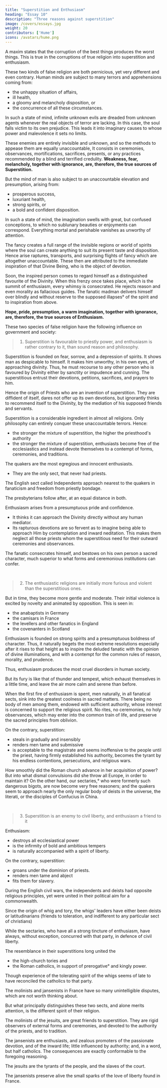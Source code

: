 ```yaml
---
title: "Superstition and Enthusiasm"
heading: "Essay 10"
description: "Three reasons against superstition"
image: /covers/essays.jpg
weight: 20
contributors: ['Hume']
icons: /avatars/hume.png
--- 
```




A maxim states that the corruption of the best things produces the worst things. This is true in the corruptions of true religion into superstition and enthusiasm.

These two kinds of false religion are both pernicious, yet very different and even contrary. Human minds are subject to many terrors and apprehensions coming from:
- the unhappy situation of affairs, 
- ill health,
- a gloomy and melancholy disposition, or
- the concurrence of all these circumstances.

In such a state of mind, infinite unknown evils are dreaded from unknown agents whenever the real objects of terror are lacking. In this case, the soul falls victim to its own prejudice. This leads it into imaginary causes to whose power and malevolence it sets no limits.

These enemies are entirely invisible and unknown, and so the methods to appease them are equally unaccountable, It consists in ceremonies, observances, mortifications, sacrifices, presents, or any practices recommended by a blind and terrified credulity. **Weakness, fear, melancholy, together with ignorance, are, therefore, the true sources of Superstition.**

But the mind of man is also subject to an unaccountable elevation and presumption, arising from:
- prosperous success,
- luxuriant health,
- strong spirits, or
- a bold and confident disposition.

In such a state of mind, the imagination swells with great, but confused conceptions, to which no sublunary beauties or enjoyments can correspond. Everything mortal and perishable vanishes as unworthy of attention.

The fancy creates a full range of the invisible regions or world of spirits where the soul can create anything to suit its present taste and disposition. Hence arise raptures, transports, and surprising flights of fancy which are altogether unaccountable. These then are attributed to the immediate inspiration of that Divine Being, who is the object of devotion.

<!--  and confidence and presumption still encreasing, These raptures, being , and seeming quite beyond the reach of our ordinary faculties, are  -->

Soon, the inspired person comes to regard himself as a distinguished favourite of the Divinity. When this frenzy once takes place, which is the summit of enthusiasm, every whimsy is consecrated. He rejects reason and even morality as fallacious guides. The fanatic madman delivers himself over blindly and without reserve to the supposed illapses° of the spirit and to inspiration from above. 

**Hope, pride, presumption, a warm imagination, together with ignorance, are, therefore, the true sources of Enthusiasm.**

These two species of false religion have the following influence on government and society:

> 1. Superstition is favourable to priestly power, and enthusiasm is rather contrary to it, than sound reason and philosophy.

Superstition is founded on fear, sorrow, and a depression of spirits. It shows man as despicable to himself. It makes him unworthy, in his own eyes, of approaching divinity. Thus, he must recourse to any other person who is favoured by Divinity either by sanctity or impudence and cunning.  The superstitious entrust their devotions, petitions, sacrifices, and prayers to him. 

Hence the origin of Priests who are an invention of superstition. They are diffident of itself, dares not offer up its own devotions, but ignorantly thinks to recommend itself to the Divinity, by the mediation of his supposed friends and servants. 

Superstition is a considerable ingredient in almost all religions. Only philosophy can entirely conquer these unaccountable terrors. Hence:
- the stronger the mixture of superstition, the higher the priesthood's authority
- the stronger the mixture of superstition, enthusiasts become free of the ecclesiastics and instead devote themselves to a contempt of forms, ceremonies, and traditions.

The quakers are the most egregious and innocent enthusiasts.
- They are the only sect, that never had priests.

The English sect called Independents approach nearest to the quakers in fanaticism and freedom from priestly bondage. 

The presbyterians follow after, at an equal distance in both.

Enthusiasm arises from a presumptuous pride and confidence. 
- It thinks it can approach the Divinity directly without any human mediator. 
- Its rapturous devotions are so fervent as to imagine being able to approach Him by contemplation and inward neditation. This makes them neglect all those priests whom the superstitious need for their outward ceremonies and observances.

<!-- Superstitious devotees need priests to aid their outward ceremonies and observances. -->

The fanatic consecrates himself, and bestows on his own person a sacred character, much superior to what forms and ceremonious institutions can confer.

<br>

> 2. The enthusiastic religions are initially more furious and violent than the superstitious ones. 

But in time, they become more gentle and moderate. Their initial violence is excited by novelty and animated by opposition. This is seen in:
- the anabaptists in Germany
- the camisars in France
- the levellers and other fanatics in England
- the covenanters in Scotland

Enthusiasm is founded on strong spirits and a presumptuous boldness of character. Thus, it naturally begets the most extreme resolutions especially after it rises to that height as to inspire the deluded fanatic with the opinion of divine illuminations, and with a contempt for the common rules of reason, morality, and prudence.

Thus, enthusiasm produces the most cruel disorders in human society. 

But its fury is like that of thunder and tempest, which exhaust themselves in a little time, and leave the air more calm and serene than before. 

When the first fire of enthusiasm is spent, men naturally, in all fanatical sects, sink into the greatest coolness in sacred matters. There being no body of men among them, endowed with sufficient authority, whose interest is concerned to support the religious spirit. No rites, no ceremonies, no holy observances, which may enter into the common train of life, and preserve the sacred principles from oblivion. 

On the contrary, superstition:
- steals in gradually and insensibly
- renders men tame and submissive
- is acceptable to the magistrate and seems inoffensive to the people until the priest, having firmly established his authority, becomes the tyrant by his endless contentions, persecutions, and religious wars. 

How smoothly did the Roman church advance in her acquisition of power? But into what dismal convulsions did she throw all Europe, in order to maintain it? On the other hand, our sectaries,° who were formerly such dangerous bigots, are now become very free reasoners; and the quakers seem to approach nearly the only regular body of deists in the universe, the literati, or the disciples of Confucius in China.

<br>

> 3. Superstition is an enemy to civil liberty, and enthusiasm a friend to it

Enthusiasm:
- destroys all ecclesiastical power
- is the infirmity of bold and ambitious tempers
- is naturally accompanied with a spirit of liberty.

On the contrary, superstition:
- groans under the dominion of priests. 
- renders men tame and abject
- fits them for slavery. 

During the English civil wars, the independents and deists had opposite religious principles, yet were united in their political aim for a commonwealth. 

Since the origin of whig and tory, the whigs' leaders have either been deists or  latitudinarians (friends to toleration, and indifferent to any particular sect of christians) 

While the sectaries, who have all a strong tincture of enthusiasm, have always, without exception, concurred with that party, in defence of civil liberty. 

The resemblance in their superstitions long united the 
- the high-church tories and 
- the Roman catholics, in support of prerogative° and kingly power. 

Though experience of the tolerating spirit of the whigs seems of late to have reconciled the catholics to that party.

The molinists and jansenists in France have so many unintelligible disputes, which are not worth thinking about.

But what principally distinguishes these two sects, and alone merits attention, is the different spirit of their religion. 

The molinists of the jesuits, are great friends to superstition. They are rigid observers of external forms and ceremonies, and devoted to the authority of the priests, and to tradition. 

The jansenists are enthusiasts, and zealous promoters of the passionate devotion, and of the inward life; little influenced by authority; and, in a word, but half catholics. The consequences are exactly conformable to the foregoing reasoning. 

The jesuits are the tyrants of the people, and the slaves of the court.

The jansenists preserve alive the small sparks of the love of liberty found in France.
